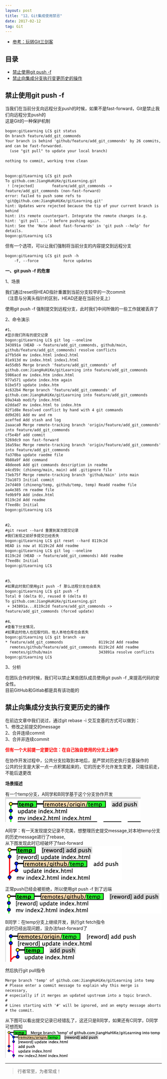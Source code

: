 ```yaml
---
layout: post
title: "12、Git集成使用禁忌"
date: 2017-02-12
tag: Git
---   
```


- [参考：玩转Git三剑客](https://time.geekbang.org/course/intro/100021601)



## 目录
* [禁止使用git push -f](#content1)
* [禁止向集成分支执行变更历史的操作](#content2)



<!-- ************************************************ -->
## <a id="content1"></a>禁止使用git push -f

当我们在当前分支向远程分支push的时候，如果不是fast-forward，Git是禁止我们向远程分支push的     
这是Git的一种保护机制  

```
bogon:gitLearning LC$ git status 
On branch feature/add_git_commonds
Your branch is behind 'github/feature/add_git_commonds' by 26 commits, and can be fast-forwarded.
  (use "git pull" to update your local branch)

nothing to commit, working tree clean


bogon:gitLearning LC$ git push
To github.com:JiangHuHiKe/gitLearning.git
 ! [rejected]        feature/add_git_commonds -> feature/add_git_commonds (non-fast-forward)
error: failed to push some refs to 'git@github.com:JiangHuHiKe/gitLearning.git'
hint: Updates were rejected because the tip of your current branch is behind
hint: its remote counterpart. Integrate the remote changes (e.g.
hint: 'git pull ...') before pushing again.
hint: See the 'Note about fast-forwards' in 'git push --help' for details.
bogon:gitLearning LC$ 
```

但有一个选项，可以让我们强制将当前分支的内容提交到远程分支    

```
bogon:gitLearning LC$ git push -h
    -f, --force           force updates
```

**一、git push -f 的危害**

1、场景

我们通过reset将HEAD指针重置到当前分支较早的一次commit     
（注意与分离头指针的区别，HEAD还是在当前分支上）    

使用git push -f 强制提交到远程分支，此时我们中间所做的一些工作就被丢弃了

2、命令演示

```
#1、
#显示我们所有的提交记录
bogon:gitLearning LC$ git log --oneline 
343891a (HEAD -> feature/add_git_commonds, github/main, github/feature/add_git_commonds) resolve conflicts
a7fb5d4 mv index.html index2.html
81e913d mv index.html index1.html
4e55db5 Merge branch 'feature/add_git_commonds' of github.com:JiangHuHiKe/gitLearning into feature/add_git_commonds
5986acd mv index.htm index.html
977a571 update index.htm again
b1be5f3 update index.htm
4c632b4 Merge branch 'feature/add_git_commonds' of github.com:JiangHuHiKe/gitLearning into feature/add_git_commonds
69a34ab modify index.html
e2ddad7 mv index.html to index.htm
82f1d8e Resolved conflict by hand with 4 git commands
dd9d201 Add mv and rm
aceffed Add stash and log
2aaaca0 Merge remote-tracking branch 'origin/feature/add_git_commonds' into feature/add_git_commonds
cf5e4bf add commit
5269dc9 non fast-forward
16a59ac Merge remote-tracking branch 'origin/feature/add_git_commonds' into feature/add_git_commonds
fa370ba update raedme file
9b88a9f Add command
48deee6 Add git commands description in readme
e4cd59c (zhineng/main, main) add .gitignore file
73eb75f Merge remote-tracking branch 'github/main' into main
73a1073 Initial commit
2e7d469 (zhineng/temp, github/temp, temp) Readd readme file
aa4e385 rm readme file
fe9b9f9 Add index.html
8119c2d Add readme
f7eed8c Initial
bogon:gitLearning LC$ 


#2、
#git reset --hard 重置到某次提交记录
#我们发现之前好多提交已经丢失
bogon:gitLearning LC$ git reset --hard 8119c2d
HEAD is now at 8119c2d Add readme
bogon:gitLearning LC$ git log --oneline 
8119c2d (HEAD -> feature/add_git_commonds) Add readme
f7eed8c Initial
bogon:gitLearning LC$ 


#3、
#如果此时我们使用git push -f 那么远程分支也会丢失
bogon:gitLearning LC$ git push -f
Total 0 (delta 0), reused 0 (delta 0)
To github.com:JiangHuHiKe/gitLearning.git
 + 343891a...8119c2d feature/add_git_commonds -> feature/add_git_commonds (forced update)

#4、
#查看下分支情况，
#如果此时他人也拉取代码，他人本地仓库也会丢失
bogon:gitLearning LC$ git branch -av
* feature/add_git_commonds                8119c2d Add readme
  remotes/github/feature/add_git_commonds 8119c2d Add readme
  remotes/github/main                     343891a resolve conflicts
bogon:gitLearning LC$ 
```

3、分析

在团队合作的时候，我们可以禁止某些团队成员使用git push -f ,来提高代码的安全性。        
目前GitHub和Gitlab都是具有该功能的    


<!-- ************************************************ -->
## <a id="content2"></a>禁止向集成分支执行变更历史的操作

在前边文章中我们说过，通过git rebase -i 交互变基的方式可以做到：    
1、修改之前提交的message       
2、合并连续commit    
3、合并非连续commit       

<span style="color:red;font-weight:bold">但有一个大前提一定要记住：在自己独自使用的分支上操作</span>

在协作开发过程中，公共分支拉取到本地后，是严禁对历史执行变基操作的        
公共的分支是大家一点一点积累起来的，它的历史不允许发生变更，只能往前走，不能后退更改

**场景描述**

有一个temp分支，A同学和B同学基于这个分支协作开发  
<img src="/images/Git/git11_0.png" alt="img">


A同学：有一天发现提交记录不完美，想整理历史提交message,对本地temp分支的历史message进行了rebase,     
从下图发现此时已经破坏了fast-forward     
<img src="/images/Git/git11_1.png" alt="img">


正常push已经会被拒绝，所以使用git push -f 到了远端     
<img src="/images/Git/git11_2.png" alt="img">


B同学：在temp分支上继续开发，执行git fetch指令    
此时已经出现问题，没办法fast-forward了   
<img src="/images/Git/git11_3.png" alt="img">

然后执行git pull指令
```
Merge branch 'temp' of github.com:JiangHuHiKe/gitLearning into temp
# Please enter a commit message to explain why this merge is necessary,
# especially if it merges an updated upstream into a topic branch.
#
# Lines starting with '#' will be ignored, and an empty message aborts
# the commit.
```

从下图可以看出提交记录已经错乱了，这还只是B同学，如果还有C同学，D同学可想而知
<img src="/images/Git/git11_4.png" alt="img">





----------
>  行者常至，为者常成！



